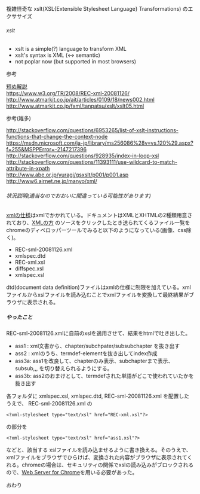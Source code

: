 複雑怪奇な xslt(XSL{Extensible Stylesheet Language} Transformations) のエクササイズ

###### xslt

- xslt is a simple(?) language to transform XML
- xslt's syntax is XML (<-> semantic)
- not poplar now (but supported in most browsers)

参考

[短め解説](http://takuya-1st.hatenablog.jp/entry/2015/08/31/120000)  
https://www.w3.org/TR/2008/REC-xml-20081126/  
http://www.atmarkit.co.jp/ait/articles/0109/18/news002.html  
http://www.atmarkit.co.jp/fxml/tanpatsu/xslt/xslt05.html  


参考(雑多)

http://stackoverflow.com/questions/6953265/list-of-xslt-instructions-functions-that-change-the-context-node  
https://msdn.microsoft.com/ja-jp/library/ms256086%28v=vs.120%29.aspx?f=255&MSPPError=-2147217396  
http://stackoverflow.com/questions/928935/index-in-loop-xsl  
http://stackoverflow.com/questions/11393111/use-wildcard-to-match-attribute-in-xpath  
http://www.abe.or.jp/yuragi/gsxslt/p001/p001.asp  
http://www6.airnet.ne.jp/manyo/xml/  

###### 状況説明(適当なのでおおいに間違っている可能性があります)

[xmlの仕様](https://www.w3.org/TR/REC-xml/)はxmlでかかれている。ドキュメントはXMLとXHTMLの2種類用意されており、[XMLの方](https://www.w3.org/TR/REC-xml/REC-xml-20081126.xml) のソースをクリックしたとき送られてくるファイル一覧をchromeのディベロッパーツールでみると以下のようになっている(画像、css除く)。

- REC-sml-20081126.xml
- xmlspec.dtd
- REC-xml.xsl
- diffspec.xsl
- xmlspec.xsl

dtd(document data definition)ファイルはxmlの仕様に制限を加えている。xmlファイルからxslファイルを読み込むことでxmlファイルを変換して最終結果がブラウザに表示される。

##### やったこと

REC-sml-20081126.xmlに自前のxslを適用させて、結果をhtmlで吐き出した。

- ass1 : xml文書から、chapter/subchpater/subsubchapter を抜き出す
- ass2 : xmlのうち、termdef-elementを抜き出してindex作成
- ass3a: ass1を改良して、chapterのみ表示、subchapterまで表示、subsub,,, を切り替えられるようにする。
- ass3b: ass2のおまけとして、termdefされた単語がどこで使われていたかを抜き出す

各フォルダに xmlspec.xsl, xmlspec.dtd, REC-sml-20081126.xml を配置したうえで、 REC-sml-20081126.xml の

    <?xml-stylesheet type="text/xsl" href="REC-xml.xsl"?>
の部分を

    <?xml-stylesheet type="text/xsl" href="ass1.xsl"?>

などと、該当する xslファイルを読み込ませるように書き換える。そのうえで、xmlファイルをブラウザでひらけば、変換された内容がブラウザに表示されてくれる。chromeの場合は、セキュリティの関係でxslの読み込みがブロックされるので、[Web Server for Chrome](https://chrome.google.com/webstore/detail/web-server-for-chrome/ofhbbkphhbklhfoeikjpcbhemlocgigb)を用いる必要があった。

おわり
